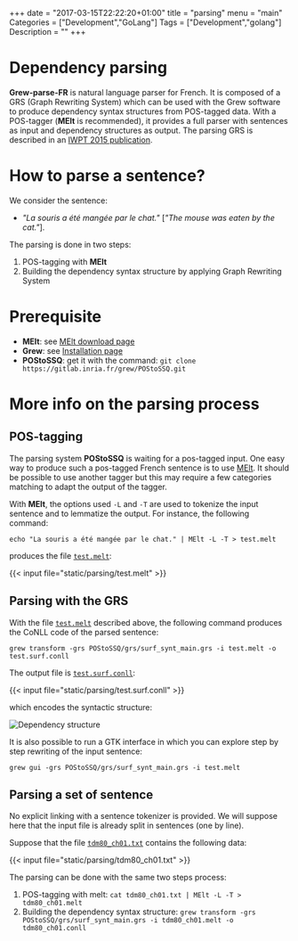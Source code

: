 +++
date = "2017-03-15T22:22:20+01:00"
title = "parsing"
menu = "main"
Categories = ["Development","GoLang"]
Tags = ["Development","golang"]
Description = ""
+++

# Dependency parsing

**Grew-parse-FR** is natural language parser for French.
It is composed of a GRS (Graph Rewriting System) which can be used with the Grew software to produce dependency syntax structures from POS-tagged data.
With a POS-tagger (**MElt** is recommended), it provides a full parser with sentences as input and dependency structures as output.
The parsing GRS is described in an [IWPT 2015 publication](https://hal.inria.fr/hal-01188694).

# How to parse a sentence?

We consider the sentence:

- *"La souris a été mangée par le chat."* [*"The mouse was eaten by the cat."*].

The parsing is done in two steps:

1. POS-tagging with **MElt**
2. Building the dependency syntax structure by applying Graph Rewriting System

# Prerequisite

 * **MElt**: see [MElt download page](https://gforge.inria.fr/frs/?group_id=481)
 * **Grew**: see [Installation page](../installation)
 * **POStoSSQ**: get it with the command: `git clone https://gitlab.inria.fr/grew/POStoSSQ.git`

# More info on the parsing process

## POS-tagging
The parsing system **POStoSSQ** is waiting for a pos-tagged input.
One easy way to produce such a pos-tagged French sentence is to use [MElt](https://gforge.inria.fr/frs/?group_id=481).
It should be possible to use another tagger but this may require a few categories matching to adapt the output of the tagger.

With **MElt**, the options used `-L` and `-T` are used to tokenize the input sentence and to lemmatize the output.
For instance, the following command:

`echo "La souris a été mangée par le chat." | MElt -L -T > test.melt`

produces the file [`test.melt`](/parsing/test.melt):

{{< input file="static/parsing/test.melt" >}}

## Parsing with the GRS

With the file [`test.melt`](/parsing/test.melt) described above, the following command produces the CoNLL code of the parsed sentence:

`grew transform -grs POStoSSQ/grs/surf_synt_main.grs -i test.melt -o test.surf.conll`

The output file is [`test.surf.conll`](/parsing/test.surf.conll):

{{< input file="static/parsing/test.surf.conll" >}}

which encodes the syntactic structure:

![Dependency structure](/parsing/test.surf.svg)

It is also possible to run a GTK interface in which you can explore step by step rewriting of the input sentence:

`grew gui -grs POStoSSQ/grs/surf_synt_main.grs -i test.melt`

## Parsing a set of sentence
No explicit linking with a sentence tokenizer is provided.
We will suppose here that the input file is already split in sentences (one by line).

Suppose that the file [`tdm80_ch01.txt`](/parsing/tdm80_ch01.txt) contains the following data:

{{< input file="static/parsing/tdm80_ch01.txt" >}}

The parsing can be done with the same two steps process:

1. POS-tagging with melt: `cat tdm80_ch01.txt | MElt -L -T > tdm80_ch01.melt`
2. Building the dependency syntax structure: `grew transform -grs POStoSSQ/grs/surf_synt_main.grs -i tdm80_ch01.melt -o tdm80_ch01.conll`

